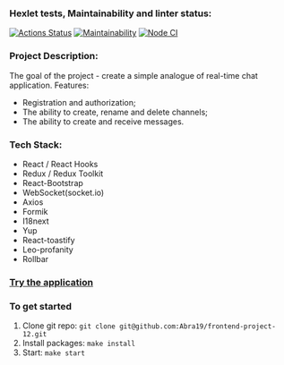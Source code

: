 ### Hexlet tests, Maintainability and linter status:
[![Actions Status](https://github.com/Abra19/frontend-project-12/workflows/hexlet-check/badge.svg)](https://github.com/Abra19/frontend-project-12/actions)
[![Maintainability](https://api.codeclimate.com/v1/badges/7568b96a41cce71d61ee/maintainability)](https://codeclimate.com/github/Abra19/frontend-project-12/maintainability)
[![Node CI](https://github.com/Abra19/frontend-project-12/actions/workflows/nodeci.yml/badge.svg)](https://github.com/Abra19/frontend-project-12/actions/workflows/nodeci.yml)

### Project Description:
The goal of the project - create a simple analogue of real-time chat application.
Features:
  * Registration and authorization;
  * The ability to create, rename and delete channels;
  * The ability to create and receive messages.

### Tech Stack:
* React / React Hooks
* Redux / Redux Toolkit
* React-Bootstrap
* WebSocket(socket.io)
* Axios
* Formik
* I18next
* Yup
* React-toastify
* Leo-profanity
* Rollbar

### [Try the application](https://frontend-project-12-production-da8c.up.railway.app/)

### To get started

1. Clone git repo: `git clone git@github.com:Abra19/frontend-project-12.git`
2. Install packages: `make install`
3. Start: `make start`